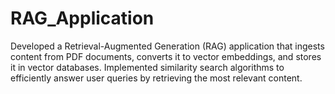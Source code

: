 # RAG_Application
Developed a Retrieval-Augmented Generation (RAG) application that ingests content from PDF documents, converts it to vector embeddings, and stores it in vector databases. Implemented similarity search algorithms to efficiently answer user queries by retrieving the most relevant content.
